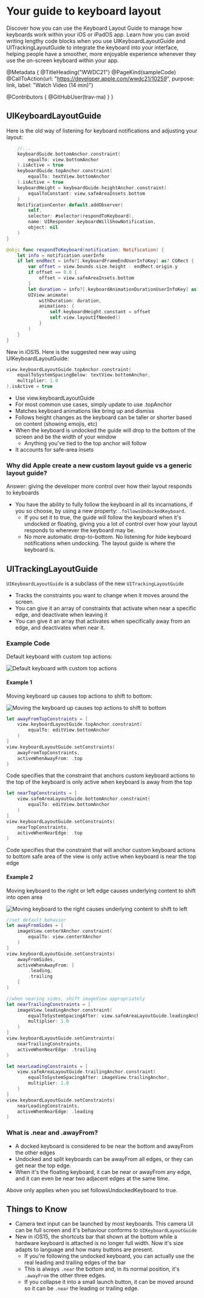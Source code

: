 # Your guide to keyboard layout

Discover how you can use the Keyboard Layout Guide to manage how keyboards work within your iOS or iPadOS app. Learn how you can avoid writing lengthy code blocks when you use UIKeyboardLayoutGuide and UITrackingLayoutGuide to integrate the keyboard into your interface, helping people have a smoother, more enjoyable experience whenever they use the on-screen keyboard within your app.

@Metadata {
   @TitleHeading("WWDC21")
   @PageKind(sampleCode)
   @CallToAction(url: "https://developer.apple.com/wwdc21/10259", purpose: link, label: "Watch Video (14 min)")

   @Contributors {
      @GitHubUser(trav-ma)
   }
}



## UIKeyboardLayoutGuide

Here is the old way of listening for keyboard notifications and adjusting your layout:

```swift
    //...
    keyboardGuide.bottomAnchor.constraint(
        equalTo: view.bottomAnchor
    ).isActive = true
    keyboardGuide.topAnchor.constraint(
        equalTo: textView.bottomAnchor
    ).isActive = true
    keyboardHeight = keyboardGuide.heightAnchor.constraint(
        equalToConstant: view.safeAreaInsets.bottom
    )
    NotificationCenter.default.addObserver(
        self,
        selector: #selector(respondToKeyboard),
        name: UIResponder.keyboardWillShowNotification,
        object: nil
    )
}

@objc func respondToKeyboard(notification: Notification) {
    let info = notification.userInfo
    if let endRect = info?[.keyboardFrameEndUserInfoKey] as? CGRect {
        var offset = view.bounds.size.height - endRect.origin.y
        if offset == 0.0 {
            offset = view.safeAreaInsets.bottom
        }
        let duration = info?[.keyboardAnimationDurationUserInfoKey] as? TimeInterval ?? 2.0
        UIView.animate(
            withDuration: duration,
            animations: {
                self.keyboardHeight.constant = offset
                self.view.layoutIfNeeded()
            }
        )
    }
}
```

New in iOS15. Here is the suggested new way using UIKeyboardLayoutGuide:

```swift
view.keyboardLayoutGuide.topAnchor.constraint(
    equalToSystemSpacingBelow: textView.bottomAnchor,
    multiplier: 1.0
).isActive = true
```

- Use view.keyboardLayoutGuide
- For most common use cases, simply update to use .topAnchor
- Matches keyboard animations like bring up and dismiss
- Follows height changes as the keyboard can be taller or shorter based on content (showing emojis, etc)
- When the keyboard is undocked the guide will drop to the bottom of the screen and be the width of your window
	- Anything you've tied to the top anchor will follow
- It accounts for safe-area insets


### Why did Apple create a new custom layout guide vs a generic layout guide?

Answer: giving the developer more control over how their layout responds to keyboards

- You have the ability to fully follow the keyboard in all its incarnations, if you so choose, by using a new property: `.followsUndockedKeyboard`.
	- If you set it to true, the guide will follow the keyboard when it's undocked or floating, giving you a lot of control over how your layout responds to wherever the keyboard may be.
	- No more automatic drop-to-bottom. No listening for hide keyboard notifications when undocking. The layout guide is where the keyboard is.


## UITrackingLayoutGuide

`UIKeyboardLayoutGuide` is a subclass of the new `UITrackingLayoutGuide`

- Tracks the constraints you want to change when it moves around the screen. 
- You can give it an array of constraints that activate when near a specific edge, and deactivate when leaving it
- You can give it an array that activates when specifically away from an edge, and deactivates when near it.

### Example Code

Default keyboard with custom top actions:

![Default keyboard with custom top actions][10259-example-default-keyboard-with-top-actions]

#### Example 1

Moving keyboard up causes top actions to shift to bottom:

![Moving the keyboard up causes top actions to shift to bottom][10259-top-actions-move-to-bottom]

```swift
let awayFromTopConstraints = [
    view.keyboardLayoutGuide.topAnchor.constraint(
        equalTo: editView.bottomAnchor
    )
]
view.keyboardLayoutGuide.setConstraints(
    awayFromTopConstraints,
    activeWhenAwayFrom: .top
)
```
Code specifies that the constraint that anchors custom keyboard actions to the top of the keyboard is only active when keyboard is away from the top

```swift
let nearTopConstraints = [
    view.safeAreaLayoutGuide.bottomAnchor.constraint(
        equalTo: editView.bottomAnchor
    )
]
view.keyboardLayoutGuide.setConstraints(
    nearTopConstraints,
    activeWhenNearEdge: .top
)
```
Code specifies that the constraint that will anchor custom keyboard actions to bottom safe area of the view is only active when keyboard is near the top edge

#### Example 2

Moving keyboard to the right or left edge causes underlying content to shift into open area

![Moving keyboard to the right causes underlying content to shift to left][10259-content-shifts-left]

```swift
//set default behavior
let awayFromSides = [
    imageView.centerXAnchor.constraint(
        equalTo: view.centerXAnchor
    )
]
view.keyboardLayoutGuide.setConstraints(
    awayFromSides,
    activeWhenAwayFrom: [
        .leading,
        .trailing
    ]
)

//when nearing sides, shift imageView appropriately
let nearTrailingConstraints = [
    imageView.leadingAnchor.constraint(
        equalToSystemSpacingAfter: view.safeAreaLayoutGuide.leadingAnchor,
        multiplier: 1.0
    )
]
view.keyboardLayoutGuide.setConstraints(
    nearTrailingConstraints,
    activeWhenNearEdge: .trailing
)

let nearLeadingConstraints = [
    view.safeAreaLayoutGuide.trailingAnchor.constraint(
        equalToSystemSpacingAfter: imageView.trailingAnchor, 
        multiplier: 1.0
    )
]
view.keyboardLayoutGuide.setConstraints(
    nearLeadingConstraints,
    activeWhenNearEdge: .leading
)
```

### What is .near and .awayFrom?

- A docked keyboard is considered to be near the bottom and awayFrom the other edges
- Undocked and split keyboards can be awayFrom all edges, or they can get near the top edge.
- When it's the floating keyboard, it can be near or awayFrom any edge, and it can even be near two adjacent edges at the same time.

Above only applies when you set followsUndockedKeyboard to true.

## Things to Know

- Camera text input can be launched by most keyboards. This camera UI can be full screen and it's behaviour conforms to `UIKeyboardLayoutGuide`
- New in iOS15, the shortcuts bar that shown at the bottom while a hardware keyboard is attached is no longer full width. Now it's size adapts to language and how many buttons are present. 
	- If you're following the undocked keyboard, you can actually use the real leading and trailing edges of the bar
	- This is always `.near` the bottom and, in its normal position, it's `.awayFrom` the other three edges. 
	- If you collapse it into a small launch button, it can be moved around so it can be `.near` the leading or trailing edge.


[10259-example-default-keyboard-with-top-actions]: WWDC21-10259-10259-example-default-keyboard-with-top-actions
[10259-top-actions-move-to-bottom]: WWDC21-10259-10259-top-actions-move-to-bottom
[10259-content-shifts-left]: WWDC21-10259-10259-content-shifts-left
